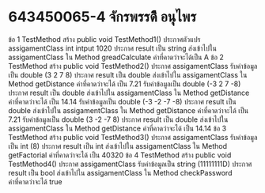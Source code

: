 # 643450065-4 จักรพรรดิื อนุไพร
ข้อ 1 
  TestMethod
    สร้าง public void TestMethod1()
    ประกาศตัวแปร assigamentClass
    int intput 1020 
    ประกาศ result เป็น string ส่งเข้าไปใน assigamentClass ใน Method greadCalculate 
    ค่าที่คาดว่าจะได้เป็น A 
ข้อ 2 
  TestMethod
    สร้าง public void TestMethod2()
    ประกาศ assigamentClass
    รับค่าข้อมูลเป็น double (3 2 7 8)
    ประกาศ result เป็น double ส่งเข้าไปใน assigamentClass ใน Method getDistance
    ค่าที่คาดว่าจะได้ เป็น 7.21
     รับค่าข้อมูลเป็น double (-3 2 7 -8)
     ประกาศ result เป็น double ส่งเข้าไปใน assigamentClass ใน Method getDistance
    ค่าที่คาดว่าจะได้ เป็น 14.14
     รับค่าข้อมูลเป็น double (-3 -2 -7 -8)
     ประกาศ result เป็น double ส่งเข้าไปใน assigamentClass ใน Method getDistance
    ค่าที่คาดว่าจะได้ เป็น 7.21
     รับค่าข้อมูลเป็น double (3 -2 -7 8)
     ประกาศ result เป็น double ส่งเข้าไปใน assigamentClass ใน Method getDistance
    ค่าที่คาดว่าจะได้ เป็น 14.14
ข้อ 3 
   TestMethod
    สร้าง public void TestMethod3()
    ประกาศ assigamentClass
    รับค่าข้อมูลเป็น int (8)
    ประกาศ result เป็น int ส่งเข้าไปใน assigamentClass ใน Method getFactorial 
    ค่าที่คาดว่าจะได้ เป็น 40320
ข้อ 4
   TestMethod
    สร้าง public void TestMethod4()
    ประกาศ assigamentClass
    รับค่าข้อมูลเป็น string (11111111D)
    ประกาศ result เป็น bool ส่งเข้าไปใน assigamentClass ใน Method checkPassword  
    ค่าที่คาดว่าจะได้ true
    
